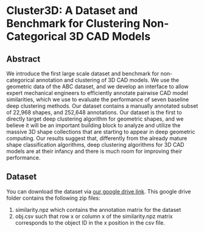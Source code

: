 # Cluster3D: A Dataset and Benchmark for Clustering Non-Categorical 3D CAD Models

## Abstract
We introduce the first large scale dataset and benchmark for non-categorical annotation and clustering of 3D CAD models. We use the geometric data of the ABC dataset, and we develop an interface to allow expert mechanical engineers to efficiently annotate pairwise CAD model similarities, which we use to evaluate the performance of seven baseline deep clustering methods. Our dataset contains a manually annotated subset of 22,968 shapes, and 252,648 annotations. Our dataset is the first to directly target deep clustering algorithm for geometric shapes, and we believe it will be an important building block to analyze and utilize the massive 3D shape collections that are starting to appear in deep geometric computing. Our results suggest that, differently from the already mature shape classification algorithms, deep clustering algorithms for 3D CAD models are at their infancy and there is much room for improving their performance.

## Dataset
You can download the dataset via [our google drive link](https://drive.google.com/file/d/1F5MNIeYUi66CzjjxkaUEbgiwDMYALcTn/view?usp=sharing). This google drive folder contains the following zip files: 
1. similarity.npz which contains the annotation matrix for the dataset
2. obj.csv such that row x or column x of the similarity.npz matrix corresponds to the object ID in the x position in the csv file.
